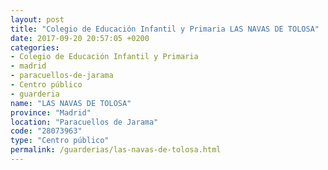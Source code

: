 ```yaml
---
layout: post
title: "Colegio de Educación Infantil y Primaria LAS NAVAS DE TOLOSA"
date: 2017-09-20 20:57:05 +0200
categories:
- Colegio de Educación Infantil y Primaria
- madrid
- paracuellos-de-jarama
- Centro público
- guarderia
name: "LAS NAVAS DE TOLOSA"
province: "Madrid"
location: "Paracuellos de Jarama"
code: "28073963"
type: "Centro público"
permalink: /guarderias/las-navas-de-tolosa.html
---
```

